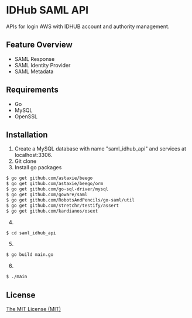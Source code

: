 # IDHub SAML API
APIs for login AWS with IDHUB account and authority management.

## Feature Overview
* SAML Response
* SAML Identity Provider
* SAML Metadata

## Requirements
* Go
* MySQL
* OpenSSL

## Installation
1. Create a MySQL database with name "saml_idhub_api" and services at localhost:3306.
2. Git clone
3. Install go packages
```sh
$ go get github.com/astaxie/beego
$ go get github.com/astaxie/beego/orm
$ go get github.com/go-sql-driver/mysql
$ go get github.com/goware/saml
$ go get github.com/RobotsAndPencils/go-saml/util
$ go get github.com/stretchr/testify/assert
$ go get github.com/kardianos/osext
```
4. 
```sh
$ cd saml_idhub_api
```
5. 
```sh
$ go build main.go
```
6. 
```sh
$ ./main
```

## License
[The MIT License (MIT)](./LICENSE)